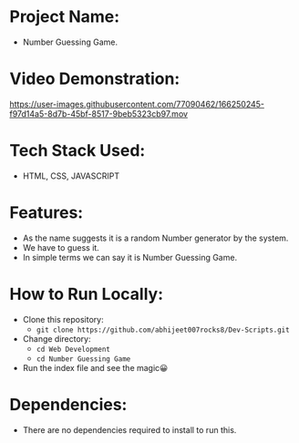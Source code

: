# Project Name:

- Number Guessing Game.

# Video Demonstration:

https://user-images.githubusercontent.com/77090462/166250245-f97d14a5-8d7b-45bf-8517-9beb5323cb97.mov

# Tech Stack Used:

- HTML, CSS, JAVASCRIPT

# Features:

- As the name suggests it is a random Number generator by the system.
- We have to guess it.
- In simple terms we can say it is Number Guessing Game.

# How to Run Locally:

- Clone this repository:
     - ```git clone https://github.com/abhijeet007rocks8/Dev-Scripts.git```
- Change directory:
    - ``` cd Web Development ```
    -  ```cd Number Guessing Game```
- Run the index file and see the magic😀

# Dependencies:

- There are no dependencies required to install to run this.
